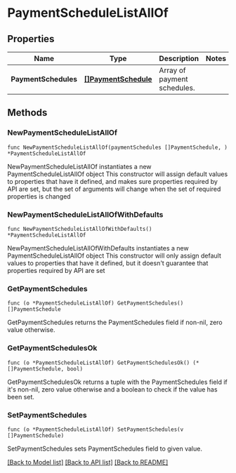 # PaymentScheduleListAllOf

## Properties

Name | Type | Description | Notes
------------ | ------------- | ------------- | -------------
**PaymentSchedules** | [**[]PaymentSchedule**](PaymentSchedule.md) | Array of payment schedules. | 

## Methods

### NewPaymentScheduleListAllOf

`func NewPaymentScheduleListAllOf(paymentSchedules []PaymentSchedule, ) *PaymentScheduleListAllOf`

NewPaymentScheduleListAllOf instantiates a new PaymentScheduleListAllOf object
This constructor will assign default values to properties that have it defined,
and makes sure properties required by API are set, but the set of arguments
will change when the set of required properties is changed

### NewPaymentScheduleListAllOfWithDefaults

`func NewPaymentScheduleListAllOfWithDefaults() *PaymentScheduleListAllOf`

NewPaymentScheduleListAllOfWithDefaults instantiates a new PaymentScheduleListAllOf object
This constructor will only assign default values to properties that have it defined,
but it doesn't guarantee that properties required by API are set

### GetPaymentSchedules

`func (o *PaymentScheduleListAllOf) GetPaymentSchedules() []PaymentSchedule`

GetPaymentSchedules returns the PaymentSchedules field if non-nil, zero value otherwise.

### GetPaymentSchedulesOk

`func (o *PaymentScheduleListAllOf) GetPaymentSchedulesOk() (*[]PaymentSchedule, bool)`

GetPaymentSchedulesOk returns a tuple with the PaymentSchedules field if it's non-nil, zero value otherwise
and a boolean to check if the value has been set.

### SetPaymentSchedules

`func (o *PaymentScheduleListAllOf) SetPaymentSchedules(v []PaymentSchedule)`

SetPaymentSchedules sets PaymentSchedules field to given value.



[[Back to Model list]](../../README.md#documentation-for-models) [[Back to API list]](../../README.md#documentation-for-api-endpoints) [[Back to README]](../../README.md)


